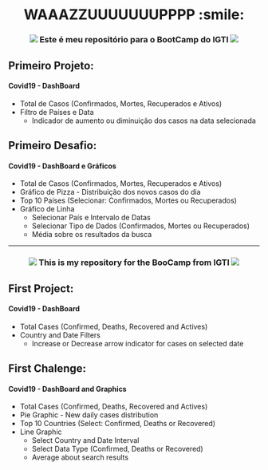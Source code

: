 <h1 align="center"> WAAAZZUUUUUUUPPPP :smile: </h1>

<h3 align="center"> <img src="https://github.com/zesy/zesy/blob/main/_flags.ico/brazil-flag-36.png"> Este é meu repositório para o BootCamp do IGTI <img src="https://github.com/zesy/zesy/blob/main/_flags.ico/brazil-flag-36"></h3>

## Primeiro Projeto:
#### Covid19 - DashBoard
- Total de Casos (Confirmados, Mortes, Recuperados e Ativos)
- Filtro de Países e Data
    - Indicador de aumento ou diminuição dos casos na data selecionada

## Primeiro Desafio:
#### Covid19 - DashBoard e Gráficos
- Total de Casos (Confirmados, Mortes, Recuperados e Ativos)
- Gráfico de Pizza - Distribuição dos novos casos do dia
- Top 10 Países (Selecionar: Confirmados, Mortes ou Recuperados)
- Gráfico de Linha
    - Selecionar País e Intervalo de Datas
    - Selecionar Tipo de Dados (Confirmados, Mortes ou Recuperados)
    - Média sobre os resultados da busca

___

<h3 align="center"><img src="https://github.com/zesy/zesy/blob/main/_flags.ico/united-kingdom-36"> This is my repository for the BooCamp from IGTI <img src="https://github.com/zesy/zesy/blob/main/_flags.ico/united-states-of-america-36"></h3>

## First Project:
#### Covid19 - DashBoard
- Total Cases (Confirmed, Deaths, Recovered and Actives)
- Country and Date Filters
    - Increase or Decrease arrow indicator for cases on selected date

## First Chalenge:
#### Covid19 - DashBoard and Graphics
- Total Cases (Confirmed, Deaths, Recovered and Actives)
- Pie Graphic - New daily cases distribution
- Top 10 Countries (Select: Confirmed, Deaths or Recovered)
- Line Graphic
    - Select Country and Date Interval
    - Select Data Type (Confirmed, Deaths or Recovered)
    - Average about search results